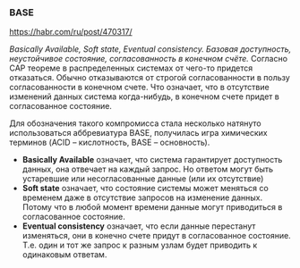 ### BASE

https://habr.com/ru/post/470317/

*Basically Available, Soft state, Eventual consistency. Базовая доступность, неустойчивое состояние, согласованность в конечном счёте.* Согласно CAP теореме в распределенных системах от чего-то придется отказаться. Обычно отказываются от строгой согласованности в пользу согласованности в конечном счете. Что означает, что в отсутствие изменений данных система когда-нибудь, в конечном счете придет в согласованное состояние.

Для обозначения такого компромисса стала несколько натянуто использоваться аббревиатура BASE, получилась игра химических терминов (ACID – кислотность, BASE – основность).

* **Basically Available** означает, что система гарантирует доступность данных, она отвечает на каждый запрос. Но ответом могут быть устаревшие или несогласованные данные (или их отсутствие)
* **Soft state** означает, что состояние системы может меняться со временем даже в отсутствие запросов на изменение данных. Потому что в любой момент времени данные могут приводиться в согласованное состояние.
* **Eventual consistency** означает, что если данные перестанут изменяться, они в конечно счете придут в согласованное состояние. Т.е. один и тот же запрос к разным узлам будет приводить к одинаковым ответам.

